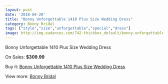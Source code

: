 ```yaml
---
layout: post
date: '2018-04-20'
title: "Bonny Unforgettable 1410 Plus Size Wedding Dress"
category: Bonny Bridal
tags: ["style","size","unforgettable","special","dress"]
image: http://img.eudances.com/742-thickbox_default/bonny-unforgettable-1410-plus-size-wedding-dress.jpg
---
```

Bonny Unforgettable 1410 Plus Size Wedding Dress

On Sales: **$309.99**
<a href="https://www.eudances.com/en/bonny-bridal/241-bonny-unforgettable-1410-plus-size-wedding-dress.html"><amp-img layout="responsive" width="600" height="600" src="//img.eudances.com/742-thickbox_default/bonny-unforgettable-1410-plus-size-wedding-dress.jpg" alt="Bonny Unforgettable 1410 Plus Size Wedding Dress 0" /></a>
<a href="https://www.eudances.com/en/bonny-bridal/241-bonny-unforgettable-1410-plus-size-wedding-dress.html"><amp-img layout="responsive" width="600" height="600" src="//img.eudances.com/743-thickbox_default/bonny-unforgettable-1410-plus-size-wedding-dress.jpg" alt="Bonny Unforgettable 1410 Plus Size Wedding Dress 1" /></a>

Buy it: [Bonny Unforgettable 1410 Plus Size Wedding Dress](https://www.eudances.com/en/bonny-bridal/241-bonny-unforgettable-1410-plus-size-wedding-dress.html "Bonny Unforgettable 1410 Plus Size Wedding Dress")

View more: [Bonny Bridal](https://www.eudances.com/en/3-bonny-bridal "Bonny Bridal")